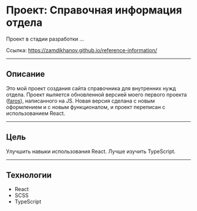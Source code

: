 # Проект: Справочная информация отдела

Проект в стадии разработки ... 

Ссылка: https://zamdikhanov.github.io/reference-information/
_____

## Описание

Это мой проект создания сайта справочника для внутренних нужд отдела. 
Проект яыляется обновленной версией моего первого проекта ([faros](https://zamdikhanov.github.io/Faros/pages/accessory.html)), написанного на JS. Новая версия сделана с новым оформлением и с новым функционалом, и проект переписан с использованием React.

_____

## Цель

Улучшить навыки использования React. Лучше изучить TypeScript.

_____

## Технологии

* React
* SCSS
* TypeScript

